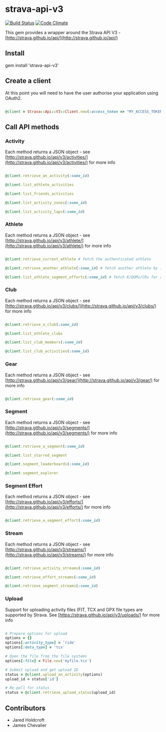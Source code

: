 # strava-api-v3

[![Build Status](https://secure.travis-ci.org/jaredholdcroft/strava-api-v3.png)](http://travis-ci.org/jaredholdcroft/strava-api-v3) [![Code Climate](https://codeclimate.com/github/jaredholdcroft/strava-api-v3.png)](https://codeclimate.com/github/jaredholdcroft/strava-api-v3)

This gem provides a wrapper around the Strava API V3 - [http://strava.github.io/api/](http://strava.github.io/api/)

## Install

gem install 'strava-api-v3'

## Create a client

At this point you will need to have the user authorise your application using OAuth2.

```ruby

@client = Strava::Api::V3::Client.new(:access_token => "MY_ACCESS_TOKEN")
```

## Call API methods

### Activity

Each method returns a JSON object - see [http://strava.github.io/api/v3/activities/](http://strava.github.io/api/v3/activities/) for more info

```ruby

@client.retrieve_an_activity(:some_id)

@client.list_athlete_activities

@client.list_friends_activities

@client.list_activity_zones(:some_id)

@client.list_activity_laps(:some_id)

```

### Athlete

Each method returns a JSON object - see [http://strava.github.io/api/v3/athlete/](http://strava.github.io/api/v3/athlete/) for more info

```ruby

@client.retrieve_current_athlete # fetch the authenticated athlete

@client.retrieve_another_athlete(:some_id) # fetch another athlete by id

@client.list_athlete_segment_efforts(:some_id) # fetch K/QOMs/CRs for another athlete by id

```

### Club

Each method returns a JSON object - see [http://strava.github.io/api/v3/clubs/](http://strava.github.io/api/v3/clubs/) for more info

```ruby

@client.retrieve_a_club(:some_id)

@client.list_athlete_clubs

@client.list_club_members(:some_id)

@client.list_club_activities(:some_id)

```

### Gear

Each method returns a JSON object - see [http://strava.github.io/api/v3/gear/](http://strava.github.io/api/v3/gear/) for more info

```ruby

@client.retrieve_gear(:some_id)

```

### Segment

Each method returns a JSON object - see [http://strava.github.io/api/v3/segments/](http://strava.github.io/api/v3/segments/) for more info

```ruby

@client.retrieve_a_segment(:some_id)

@client.list_starred_segment

@client.segment_leaderboards(:some_id)

@client.segment_explorer

```

### Segment Effort

Each method returns a JSON object - see [http://strava.github.io/api/v3/efforts/](http://strava.github.io/api/v3/efforts/) for more info

```ruby

@client.retrieve_a_segment_effort(:some_id)

```

### Stream

Each method returns a JSON object - see [http://strava.github.io/api/v3/streams/](http://strava.github.io/api/v3/streams/) for more info

```ruby

@client.retrieve_activity_streams(:some_id)

@client.retrieve_effort_streams(:some_id)

@client.retrieve_segment_streams(:some_id)

```

### Upload

Support for uploading activity files (FIT, TCX and GPX file types are supported by Strava. See [https://strava.github.io/api/v3/uploads/] for more info

```ruby

# Prepare options for upload
options = {}
options[:activity_type] = 'ride'
options[:data_type] = 'tcx'

# Open the file from the file systems
options[:file] = File.new('myfile.tcx')

# Submit upload and get upload ID
status = @client.upload_an_activity(options)
upload_id = status['id']

# Re-poll for status
status = @client.retrieve_upload_status(upload_id)

```


## Contributors

* Jared Holdcroft
* James Chevalier
